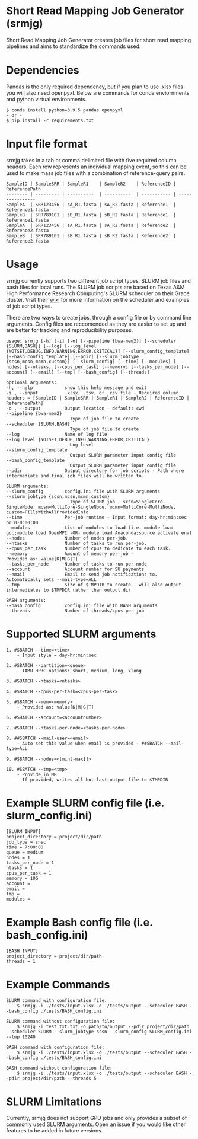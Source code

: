 # Short Read Mapping Job Generator (srmjg)
Short Read Mapping Job Generator creates job files for short read mapping pipelines and aims to standardize the commands used.

# Dependencies
Pandas is the only required dependency, but if you plan to use .xlsx files you will also need openpyxl. Below are commands for conda enviornments and python virtual environments.

    $ conda install python=3.9.5 pandas openpyxl 
    - or - 
    $ pip install -r requirements.txt

# Input file format
srmjg takes in a tab or comma delimited file with five required column headers. Each row represents an individual mapping event, so this can be used to make mass job files with a combination of reference-query pairs. 

    SampleID | SampleSRR | SampleR1    | SampleR2	 | ReferenceID | ReferencePath
    -------- | --------- | ----------  | ----------  | ----------- | ----------------
    SampleA  | SRR123456 | sA_R1.fasta | sA_R2.fasta | Reference1  | Reference1.fasta
    SampleB  | SRR789101 | sB_R1.fasta | sB_R2.fasta | Reference1  | Reference1.fasta
    SampleA  | SRR123456 | sA_R1.fasta | sA_R2.fasta | Reference2  | Reference2.fasta
    SampleB  | SRR789101 | sB_R1.fasta | sB_R2.fasta | Reference2  | Reference2.fasta

# Usage
srmjg currently supports two different job script types, SLURM job files and bash files for local runs. The SLURM job scripts are based on Texas A&M High Performance Research Computing's SLURM scheduler on their Grace cluster. Visit their [wiki](https://hprc.tamu.edu/wiki/Grace:Batch) for more information on the scheduler and examples of job script types. 

There are two ways to create jobs, through a config file or by command line arguments. Config files are reccomended as they are easier to set up and are better for tracking and reproducibility purposes.
    
    usage: srmjg [-h] [-i] [-o] [--pipeline {bwa-mem2}] [--scheduler {SLURM,BASH}] [--log] [--log_level {NOTSET,DEBUG,INFO,WARNING,ERROR,CRITICAL}] [--slurm_config_template] [--bash_config_template] [--pdir] [--slurm_jobtype {scsn,mcsn,mcmn,custom}] [--slurm_config] [--time] [--modules] [--nodes] [--ntasks] [--cpus_per_task] [--memory] [--tasks_per_node] [--account] [--email] [--tmp] [--bash_config] [--threads]

    optional arguments:
    -h, --help            show this help message and exit
    -i , --input          .xlsx, .tsv, or .csv file - Required column headers = [SampleID | SampleSRR | SampleR1 | SampleR2 | ReferenceID | ReferencePath]
    -o , --output         Output location - default: cwd
    --pipeline {bwa-mem2}
                            Type of job file to create
    --scheduler {SLURM,BASH}
                            Type of job file to create
    --log                 Name of log file
    --log_level {NOTSET,DEBUG,INFO,WARNING,ERROR,CRITICAL}
                            Log level
    --slurm_config_template
                            Output SLURM parameter input config file
    --bash_config_template
                            Output SLURM parameter input config file
    --pdir                Output directory for job scripts - Path where intermediate and final job files will be written to.

    SLURM arguments:
    --slurm_config        config.ini file with SLURM arguments
    --slurm_jobtype {scsn,mcsn,mcmn,custom}
                            Type of SLURM job - scsn=SingleCore-SingleNode, mcsn=MultiCore-SingleNode, mcmn=MultiCore-MultiNode, custom=FillsWithAllProvidedInfo
    --time                Per-job runtime - Input format: day-hr:min:sec or 0-0:00:00
    --modules             List of modules to load (i.e. module load gcc;module load OpenMPI -OR- module load Anaconda;source activate env)
    --nodes               Number of nodes per-job.
    --ntasks              Number of tasks to run per-job.
    --cpus_per_task       Number of cpus to dedicate to each task.
    --memory              Amount of memory per-job - Provided as: value[K|M|G|T]
    --tasks_per_node      Number of tasks to run per-node
    --account             Account number for SU payments
    --email               Email to send job notifications to. Automatically sets --mail-type=ALL
    --tmp                 Size of $TMPDIR to create - will also output intermediates to $TMPDIR rather than output dir

    BASH arguments:
    --bash_config         config.ini file with BASH arguments
    --threads             Number of threads/cpus per-job


# Supported SLURM arguments
    1. #SBATCH --time=<time>
        - Input style = day-hr:min:sec

    2. #SBATCH --partition=<queue>
        - TAMU HPRC options: short, medium, long, xlong

    3. #SBATCH --ntasks=<ntasks>

    4. #SBATCH --cpus-per-task=<cpus-per-task>

    5. #SBATCH --mem=<memory>
        - Provided as: value[K|M|G|T]

    6. #SBATCH --account=<accountnumber>

    7. #SBATCH --ntasks-per-node=<tasks-per-node>

    8. ##SBATCH --mail-user=<email>
        - Auto set this value when email is provided - ##SBATCH --mail-type=ALL

    9. #SBATCH --nodes=<[min[-max]]>

    10. #SBATCH --tmp=<tmp>
        - Provide in MB
        - If provided, writes all but last output file to $TMPDIR

# Example SLURM config file (i.e. slurm_config.ini)
    [SLURM INPUT]
    project_directory = project/dir/path
    job_type = snsc
    time = 7:00:00
    queue = medium
    nodes = 1
    tasks_per_node = 1
    ntasks = 1
    cpus_per_task = 1
    memory = 10G
    account = 
    email = 
    tmp = 
    modules = 

# Example Bash config file (i.e. bash_config.ini)
    [BASH INPUT]
    project_directory = project/dir/path
    threads = 1

# Example Commands
    SLURM command with configuration file:
        $ srmjg -i ./tests/input.xlsx -o ./tests/output --scheduler BASH --bash_config ./tests/BASH_config.ini
    
    SLURM command without configuration file:
        $ srmjg -i test_txt.txt -o path/to/output --pdir project/dir/path --scheduler SLURM --slurm_jobtype scsn --slurm_config SLURM_config.ini --tmp 10240
    
    BASH command with configuration file:
        $ srmjg -i ./tests/input.xlsx -o ./tests/output --scheduler BASH --bash_config ./tests/BASH_config.ini

    BASH command without configuration file:
        $ srmjg -i ./tests/input.xlsx -o ./tests/output --scheduler BASH --pdir project/dir/path --threads 5

# SLURM Limitations
Currently, srmjg does not support GPU jobs and only provides a subset of commonly used SLURM arguments. Open an issue if you would like other features to be added in future versions.




